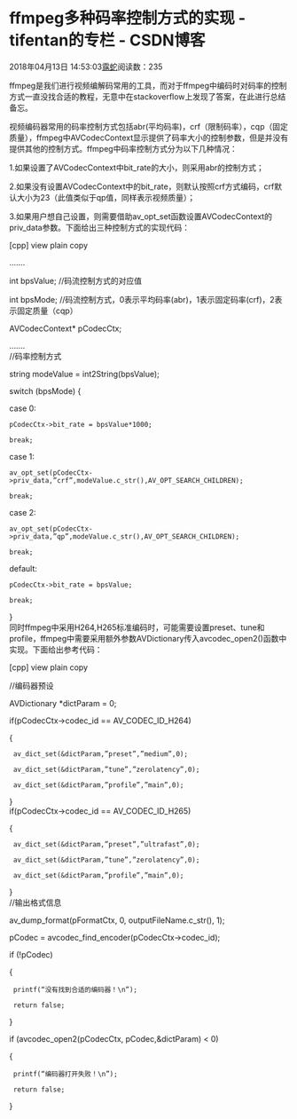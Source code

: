 # ffmpeg多种码率控制方式的实现 - tifentan的专栏 - CSDN博客





2018年04月13日 14:53:03[露蛇](https://me.csdn.net/tifentan)阅读数：235








ffmpeg是我们进行视频编解码常用的工具，而对于ffmpeg中编码时对码率的控制方式一直没找合适的教程，无意中在stackoverflow上发现了答案，在此进行总结备忘。

视频编码器常用的码率控制方式包括abr(平均码率)，crf（限制码率），cqp（固定质量），ffmpeg中AVCodecContext显示提供了码率大小的控制参数，但是并没有提供其他的控制方式。ffmpeg中码率控制方式分为以下几种情况：

1.如果设置了AVCodecContext中bit_rate的大小，则采用abr的控制方式；

2.如果没有设置AVCodecContext中的bit_rate，则默认按照crf方式编码，crf默认大小为23（此值类似于qp值，同样表示视频质量）；

3.如果用户想自己设置，则需要借助av_opt_set函数设置AVCodecContext的priv_data参数。下面给出三种控制方式的实现代码：

[cpp] view plain copy 

……. 

int bpsValue;                       //码流控制方式的对应值 

int bpsMode;                        //码流控制方式，0表示平均码率(abr)，1表示固定码率(crf)，2表示固定质量（cqp） 

AVCodecContext* pCodecCtx; 

…….  
//码率控制方式 

string modeValue = int2String(bpsValue); 

switch (bpsMode) { 

case 0: 

    pCodecCtx->bit_rate = bpsValue*1000; 

    break; 

case 1: 

    av_opt_set(pCodecCtx->priv_data,”crf”,modeValue.c_str(),AV_OPT_SEARCH_CHILDREN); 

    break; 

case 2: 

    av_opt_set(pCodecCtx->priv_data,”qp”,modeValue.c_str(),AV_OPT_SEARCH_CHILDREN); 

    break; 

default: 

    pCodecCtx->bit_rate = bpsValue; 

    break; 

}  
同时ffmpeg中采用H264,H265标准编码时，可能需要设置preset、tune和profile，ffmpeg中需要采用额外参数AVDictionary传入avcodec_open2()函数中实现。下面给出参考代码：

[cpp] view plain copy 

//编码器预设 

 AVDictionary *dictParam = 0; 

 if(pCodecCtx->codec_id == AV_CODEC_ID_H264) 

 { 

     av_dict_set(&dictParam,”preset”,”medium”,0); 

     av_dict_set(&dictParam,”tune”,”zerolatency”,0); 

     av_dict_set(&dictParam,”profile”,”main”,0); 

 }  
if(pCodecCtx->codec_id == AV_CODEC_ID_H265) 

 { 

     av_dict_set(&dictParam,”preset”,”ultrafast”,0); 

     av_dict_set(&dictParam,”tune”,”zerolatency”,0); 

     av_dict_set(&dictParam,”profile”,”main”,0); 

 }  
//输出格式信息 

 av_dump_format(pFormatCtx, 0, outputFileName.c_str(), 1);  

pCodec = avcodec_find_encoder(pCodecCtx->codec_id); 

 if (!pCodec) 

 { 

     printf(“没有找到合适的编码器！\n”); 

     return false; 

 } 

 if (avcodec_open2(pCodecCtx, pCodec,&dictParam) < 0) 

 { 

     printf(“编码器打开失败！\n”); 

     return false; 

 }  







